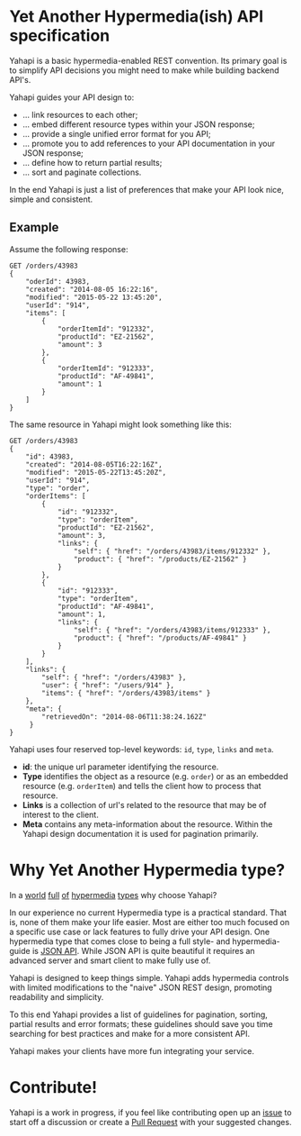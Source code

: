 # Yet Another Hypermedia(ish) API specification

Yahapi is a basic hypermedia-enabled REST convention. Its primary goal is to simplify API decisions you might need to make while building backend API's.

Yahapi guides your API design to:

- … link resources to each other;
- … embed different resource types within your JSON response;
- … provide a single unified error format for you API;
- … promote you to add references to your API documentation in your JSON response;
- … define how to return partial results;
- … sort and paginate collections.

In the end Yahapi is just a list of preferences that make your API look nice, simple and consistent.

## Example

Assume the following response:

```
GET /orders/43983
{
    "oderId": 43983,
    "created": "2014-08-05 16:22:16",
    "modified": "2015-05-22 13:45:20",
    "userId": "914",
    "items": [
        {
            "orderItemId": "912332",
            "productId": "EZ-21562",
            "amount": 3
        },
        {
            "orderItemId": "912333",
            "productId": "AF-49841",
            "amount": 1
        }
    ]
}
```

The same resource in Yahapi might look something like this:

```
GET /orders/43983
{
    "id": 43983,
    "created": "2014-08-05T16:22:16Z",
    "modified": "2015-05-22T13:45:20Z",
    "userId": "914",
    "type": "order",
    "orderItems": [
        {
            "id": "912332",
            "type": "orderItem",
            "productId": "EZ-21562",
            "amount": 3,
            "links": {
                "self": { "href": "/orders/43983/items/912332" },
                "product": { "href": "/products/EZ-21562" }
            }
        },
        {
            "id": "912333",
            "type": "orderItem",
            "productId": "AF-49841",
            "amount": 1,
            "links": {
                "self": { "href": "/orders/43983/items/912333" },
                "product": { "href": "/products/AF-49841" }
            }
        }
    ],
    "links": {
        "self": { "href": "/orders/43983" },
        "user": { "href": "/users/914" },
        "items": { "href": "/orders/43983/items" }
    },
    "meta": {
    	"retrievedOn": "2014-08-06T11:38:24.162Z"
	 }
}
```

Yahapi uses four reserved top-level keywords: `id`, `type`, `links` and `meta`. 

* **id**: the unique url parameter identifying the resource.
* **Type** identifies the object as a resource (e.g. `order`) or as an embedded resource (e.g. `orderItem`) and tells the client how to process that resource.
* **Links** is a collection of url's related to the resource that may be of interest to the client.
* **Meta** contains any meta-information about the resource. Within the Yahapi design documentation it is used  for pagination primarily.

# Why Yet Another Hypermedia type?

In a [world](http://json-ld.org/) [full](http://stateless.co/hal_specification.html) [of](https://github.com/kevinswiber/siren) [hypermedia](http://amundsen.com/media-types/collection/) [types](http://jsonapi.org/) why choose Yahapi? 

In our experience no current Hypermedia type is a practical standard. That is, none of them make your life easier. Most are either too much focused on a specific use case or lack features to fully drive your API design. 
One hypermedia type that comes close to being a full style- and hypermedia-guide is [JSON API](http://jsonapi.org/). While JSON API is quite beautiful it requires an advanced server and smart client to make fully use of.

Yahapi is designed to keep things simple. Yahapi adds hypermedia controls with limited modifications to the "naive" JSON REST design, promoting readability and simplicity.

To this end Yahapi provides a list of guidelines for pagination, sorting, partial results and error formats; these guidelines should save you time searching for best practices and make for a more consistent API.

Yahapi makes your clients have more fun integrating your service.

# Contribute!

Yahapi is a work in progress, if you feel like contributing open up an [issue](https://github.com/yahapi/yahapi/issues) to start off a discussion or create a [Pull Request](https://github.com/yahapi/yahapi/pulls) with your suggested changes.
